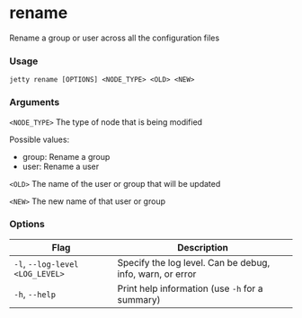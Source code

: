 # rename

Rename a group or user across all the configuration files

### Usage

`jetty rename [OPTIONS] <NODE_TYPE> <OLD> <NEW>`

### Arguments

`<NODE_TYPE>`
The type of node that is being modified

Possible values:

-   group: Rename a group
-   user: Rename a user

`<OLD>` The name of the user or group that will be updated

`<NEW>` The new name of that user or group

### Options

| Flag                              | Description                                               |
| --------------------------------- | --------------------------------------------------------- |
| `-l`, `--log-level` `<LOG_LEVEL>` | Specify the log level. Can be debug, info, warn, or error |
| `-h`, `--help`                    | Print help information (use `-h` for a summary)           |
